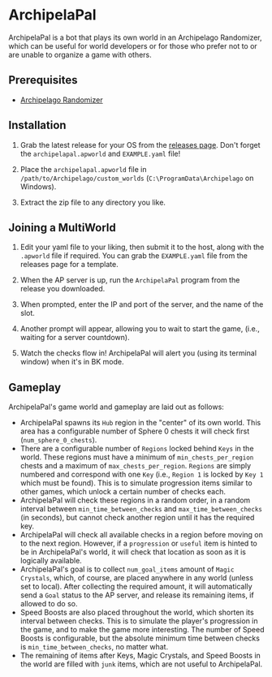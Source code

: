 # ArchipelaPal

ArchipelaPal is a bot that plays its own world in an Archipelago Randomizer, which can be useful for world developers or for those who prefer not to or are unable to organize a game with others.

## Prerequisites

- [Archipelago Randomizer](https://github.com/ArchipelagoMW/Archipelago)

## Installation

1. Grab the latest release for your OS from the [releases page](https://github.com/quellen-sol/ArchipelaPal/releases/latest). Don't forget the `archipelapal.apworld` and `EXAMPLE.yaml` file!

2. Place the `archipelapal.apworld` file in `/path/to/Archipelago/custom_worlds` (`C:\ProgramData\Archipelago` on Windows).

3. Extract the zip file to any directory you like.

## Joining a MultiWorld

1. Edit your yaml file to your liking, then submit it to the host, along with the `.apworld` file if required. You can grab the `EXAMPLE.yaml` file from the releases page for a template.

2. When the AP server is up, run the `ArchipelaPal` program from the release you downloaded.

3. When prompted, enter the IP and port of the server, and the name of the slot.

4. Another prompt will appear, allowing you to wait to start the game, (i.e., waiting for a server countdown).

5. Watch the checks flow in! ArchipelaPal will alert you (using its terminal window) when it's in BK mode.

## Gameplay

ArchipelaPal's game world and gameplay are laid out as follows:

- ArchipelaPal spawns its `Hub` region in the "center" of its own world. This area has a configurable number of Sphere 0 chests it will check first (`num_sphere_0_chests`).
- There are a configurable number of `Regions` locked behind `Keys` in the world. These regions must have a minimum of `min_chests_per_region` chests and a maximum of `max_chests_per_region`. `Regions` are simply numbered and correspond with one `Key` (i.e., `Region 1` is locked by `Key 1` which must be found). This is to simulate progression items similar to other games, which unlock a certain number of checks each.
- ArchipelaPal will check these regions in a random order, in a random interval between `min_time_between_checks` and `max_time_between_checks` (in seconds), but cannot check another region until it has the required key.
- ArchipelaPal will check all available checks in a region before moving on to the next region. However, if a `progression` or `useful` item is hinted to be in ArchipelaPal's world, it will check that location as soon as it is logically available.
- ArchipelaPal's goal is to collect `num_goal_items` amount of `Magic Crystals`, which, of course, are placed anywhere in any world (unless set to local). After collecting the required amount, it will automatically send a `Goal` status to the AP server, and release its remaining items, if allowed to do so.
- Speed Boosts are also placed throughout the world, which shorten its interval between checks. This is to simulate the player's progression in the game, and to make the game more interesting. The number of Speed Boosts is configurable, but the absolute minimum time between checks is `min_time_between_checks`, no matter what.
- The remaining of items after Keys, Magic Crystals, and Speed Boosts in the world are filled with `junk` items, which are not useful to ArchipelaPal.
